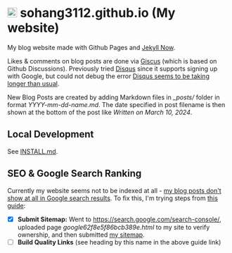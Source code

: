 # <img src="favicon.ico" width="22" alt="favicon"> sohang3112.github.io (My website)

My blog website made with Github Pages and [Jekyll Now](https://github.com/barryclark/jekyll-now).

Likes & comments on blog posts are done via [Giscus](https://giscus.app/) (which is based on Github Discussions). Previously tried [Disqus](https://disqus.com/) since it supports signing up with Google, but could not debug the error [Disqus seems to be taking longer than usual](https://help.disqus.com/en/articles/1717300-troubleshooting-common-error-messages).

New Blog Posts are created by adding Markdown files in *_posts/* folder in format *YYYY-mm-dd-name.md*.
The date specified in post filename is then shown at the bottom of the post like *Written on March 10, 2024*.

## Local Development

See [INSTALL.md](INSTALL.md).


## SEO & Google Search Ranking

Currently my website seems not to be indexed at all - [my blog posts don't show at all in Google search results](https://github.com/sohang3112/sohang3112.github.io/issues/3). To fix this, I'm trying steps from [this guide](https://firstsiteguide.com/blog-not-showing-in-google/):
- [x] **Submit Sitemap:** Went to https://search.google.com/search-console/, uploaded page *google62f8e5f86bcb389e.html* to my site to verify ownership, and then submitted [my sitemap](https://sohang3112.github.io/sitemap.xml).
- [ ] **Build Quality Links** (see heading by this name in the above guide link)

